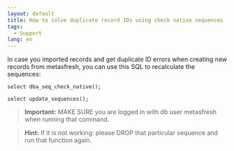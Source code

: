 ```yaml
---
layout: default
title: How to solve duplicate record IDs using check native sequences
tags:
  - Support
lang: en
---
```


In case you imported records and get duplicate ID errors when creating new records from metasfresh, you can use this SQL to recalculate the sequences:

`select dba_seq_check_native();`

`select update_sequences();`

>**Important:** MAKE SURE you are logged in with db user metasfresh when running that command.

>**Hint:** If it is not working: please DROP that particular sequence and run that function again.
